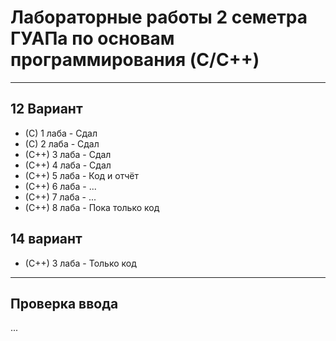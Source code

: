# Лабораторные работы 2 семетра ГУАПа по основам программирования (C/C++)
<hr>
<h2>12 Вариант</h2>
<ul>
  <li>(C) 1 лаба - Сдал</li>
  <li>(C) 2 лаба - Сдал</li>
  <li>(C++) 3 лаба - Сдал</li>
  <li>(C++) 4 лаба - Сдал</li>
  <li>(C++) 5 лаба - Код и отчёт</li>
  <li>(C++) 6 лаба - ...</li>
  <li>(C++) 7 лаба - ...</li>
  <li>(C++) 8 лаба - Пока только код</li>
 </ul>
 
 <h2>14 вариант</h2>
 <ul>
  <li>(C++) 3 лаба - Только код</li> 
 </ul>
 
<hr>
<h2>Проверка ввода</h2>
<p>...</p>
  


